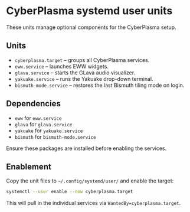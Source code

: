 # CyberPlasma systemd user units

These units manage optional components for the CyberPlasma setup.

## Units
- `cyberplasma.target` – groups all CyberPlasma services.
- `eww.service` – launches EWW widgets.
- `glava.service` – starts the GLava audio visualizer.
- `yakuake.service` – runs the Yakuake drop-down terminal.
- `bismuth-mode.service` – restores the last Bismuth tiling mode on login.

## Dependencies
- `eww` for `eww.service`
- `glava` for `glava.service`
- `yakuake` for `yakuake.service`
- `bismuth` for `bismuth-mode.service`

Ensure these packages are installed before enabling the services.

## Enablement
Copy the unit files to `~/.config/systemd/user/` and enable the target:

```bash
systemctl --user enable --now cyberplasma.target
```

This will pull in the individual services via `WantedBy=cyberplasma.target`.
